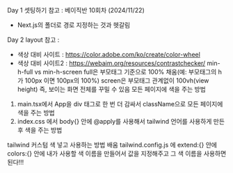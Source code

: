 Day 1 셋팅하기
참고 : 베이직반 10회차 (2024/11/22)
- Next.js의 폴더로 경로 지정하는 것과 헷갈림

Day 2 layout
참고 :
- 색상 대비 사이트 : https://color.adobe.com/ko/create/color-wheel
- 색상 대비 사이트2 : https://webaim.org/resources/contrastchecker/
min-h-full vs min-h-screen
full은 부모태그 기준으로 100% 채움(예: 부모태그의 h가 100px 이면 100px의 100%)
screen은 부모태그 관계없이 100vh(view height) 즉, 보이는 화면 전체를 꾸밀 수 있음
모든 페이지에 색을 주는 방법
1) main.tsx에서 App을 div 태그로 한 번 더 감싸서 className으로 모든 페이지에 색을 주는 방법
2) index.css 에서 body{} 안에 @apply를 사용해서 tailwind 언어를 사용하게 만든 후 색을 주는 방법

tailwind 커스텀 색 넣고 사용하는 방법 배움
tailwind.config.js 에 extend:{} 안에 colors:{} 안에 내가 사용할 색 이름을 만들어서 값을 지정해주고 그 색 이름을 사용하면 된다!!!


